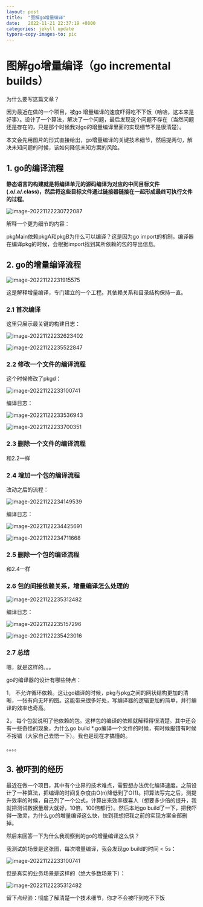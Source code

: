 ```yaml
---
layout: post
title:  "图解go增量编译"
date:   2022-11-21 22:37:19 +0800
categories: jekyll update
typora-copy-images-to: pic
---
```

# 图解go增量编译（go incremental builds）

为什么要写这篇文章？

因为最近在做的一个项目，被go 增量编译的速度吓得吃不下饭（哈哈，这本来是好事）。设计了一个算法，解决了一个问题，最后发现这个问题不存在（当然问题还是存在的，只是那个时候我对go的增量编译里面的实现细节不是很清楚）。

本文会先用图片的形式直接给出，go增量编译的关键技术细节，然后提两句，解决未知问题的时候，该如何降低未知方案的风险。

## 1. go的编译流程

**静态语言的构建就是将编译单元的源码编译为对应的中间目标文件(.o/.a/.class)，然后将这些目标文件通过链接器链接在一起形成最终可执行文件的过程**。

![image-20221122230722087](https://github.com/Baojia-Yang/Baojia-Yang.github.io/blob/main/_posts/pic/image-20221122230722087.png?raw=true)

解释一个更为细节的内容：

pkgMain依赖pkgA和pkgB为什么可以编译？这是因为go import的机制，编译器在编译pkg的时候，会根据import找到其所依赖的包的导出信息。

## 2. go的增量编译流程

![image-20221122231915575](https://github.com/Baojia-Yang/Baojia-Yang.github.io/blob/main/_posts/pic/image-20221122231915575.png?raw=true)

这是解释增量编译，专门建立的一个工程。其依赖关系和目录结构保持一直。

### 2.1 首次编译

这里只展示最关键的构建日志：

![image-20221122232623402](https://github.com/Baojia-Yang/Baojia-Yang.github.io/blob/main/_posts/pic/image-20221122232623402.png?raw=true)

![image-20221122235522847](https://github.com/Baojia-Yang/Baojia-Yang.github.io/blob/main/_posts/pic/image-20221122235522847.png?raw=true)

### 2.2 修改一个文件的编译流程

这个时候修改了pkgd：

![image-20221122233100741](https://github.com/Baojia-Yang/Baojia-Yang.github.io/blob/main/_posts/pic/image-20221122233100741.png?raw=true)

编译日志：

![image-20221122233536943](https://github.com/Baojia-Yang/Baojia-Yang.github.io/blob/main/_posts/pic/image-20221122233536943.png?raw=true)

![image-20221122233700351](https://github.com/Baojia-Yang/Baojia-Yang.github.io/blob/main/_posts/pic/image-20221122233700351.png?raw=true)

### 2.3 删除一个文件的编译流程

和2.2一样

### 2.4 增加一个包的编译流程

改动之后的流程：

![image-20221122234149539](https://github.com/Baojia-Yang/Baojia-Yang.github.io/blob/main/_posts/pic/image-20221122234149539.png?raw=true)

编译日志：

![image-20221122234425691](https://github.com/Baojia-Yang/Baojia-Yang.github.io/blob/main/_posts/pic/image-20221122234425691.png?raw=true)

![image-20221122234711668](https://github.com/Baojia-Yang/Baojia-Yang.github.io/blob/main/_posts/pic/image-20221122234711668.png?raw=true)

### 2.5 删除一个包的编译流程

和2.4一样

### 2.6 包的间接依赖关系，增量编译怎么处理的

![image-20221122235312482](https://github.com/Baojia-Yang/Baojia-Yang.github.io/blob/main/_posts/pic/image-20221122235312482.png?raw=true)

编译日志：

![image-20221122235157296](https://github.com/Baojia-Yang/Baojia-Yang.github.io/blob/main/_posts/pic/image-20221122235157296.png?raw=true)

![image-20221122235423016](https://github.com/Baojia-Yang/Baojia-Yang.github.io/blob/main/_posts/pic/image-20221122235423016.png?raw=true)

### 2.7 总结

嗯，就是这样的。。。

go的编译器的设计有哪些特点：

1， 不允许循环依赖。这让go编译的时候，pkg与pkg之间的网状结构更加的清晰，一张有向无环的图。这能带来很多好处，写编译器的逻辑更加的简单，并行编译的效率也奇高。

2， 每个包就说明了他依赖的包。这样包的编译的依赖就解释得很清楚。其中还会有一些奇怪的现象，为什么go build *.go编译一个文件的时候，有时候报错有时候不报错（大家自己去悟一下）。我也是现在才搞懂的。

。。。。

## 3. 被吓到的经历

最近在做一个项目，其中有个业界的技术难点，需要想办法优化编译速度。之前设计了一种算法，把编译的时间复杂度由O(n)降低到了O(1)。把算法写完之后，测提升效率的时候，自己列了一个公式，计算出来效率很喜人（想要多少倍的提升，我就把测试数据量增大就好，10倍，100倍都行）。然后本地go build了一下，把我吓得一激灵，为什么go的增量编译这么快，快到我想把我之前的实现方案全部删掉。

然后来回答一下为什么我观察到的go的增量编译这么快？

我测试的场景是这张图，每次增量编译，我会发现go build的时间 < 5s：

![image-20221122233100741](https://github.com/Baojia-Yang/Baojia-Yang.github.io/blob/main/_posts/pic/image-20221122233100741.png?raw=true)

但是真实的业务场景是这样的（绝大多数场景下）：

![image-20221122235312482](https://github.com/Baojia-Yang/Baojia-Yang.github.io/blob/main/_posts/pic/image-20221122235312482.png?raw=true)



留下点经验：彻底了解清楚一个技术细节，你才不会被吓到吃不下饭

